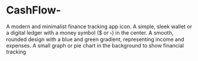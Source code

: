 # CashFlow-
A modern and minimalist finance tracking app icon. A simple, sleek wallet or a digital ledger with a money symbol ($ or ৳) in the center. A smooth, rounded design with a blue and green gradient, representing income and expenses. A small graph or pie chart in the background to show financial tracking

